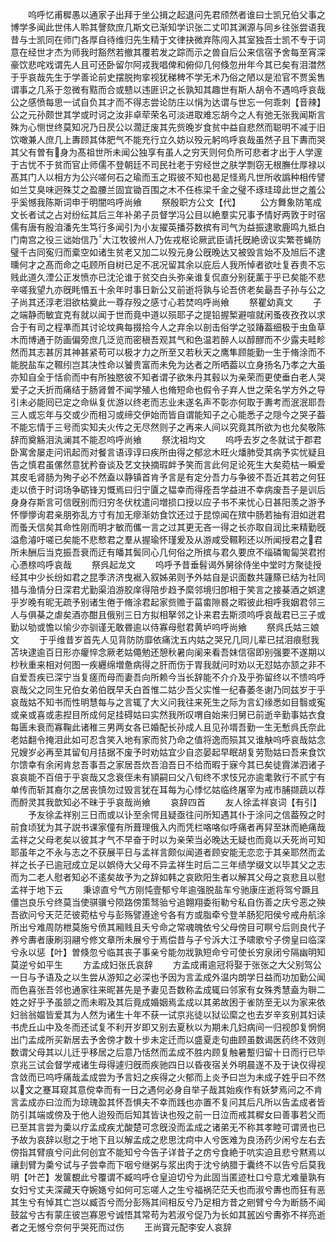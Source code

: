 <!-- { "loadSidebar": true } -->
　　呜呼忆甫穉愚以通家子出拜于坐公揖之起退问先君颀然者谁曰士凯兄伯父事之博学多闻此世伟人聆其謦欬庶几斯文已渐知学识张二丈叩其渊源与同乡往张尝语我昔与士凯同在师门各厚自待维归先生精于文律抉微弃陈闯入其室独吾士凯不专于词意在经世才杰为师我时豁然若撤其覆若发之踪而示之兽自后公来信宿予舍每至宵深豪饮悲咤戏谓先人且可还卧留尔阿戎我唱俾和俯仰几何倏忽卅年今其已矣有泪澘然于乎哀哉先生于学善论前史摆脱拘挛视犹稊稗不学无术乃俗之陋以是涖官不贾奚售谓事之几系于忽微有黠而合或戆以违匪识之长孰知其趣世有斯人胡令不遇呜呼哀哉公之感愤每思一试自负其才而不得志尝论防庄以悁为达谓与世忘一何乖刺【音辣】公之元孙颇世其学或时诃之汝非卓荦荣名可淡进取难忘胡今之人有弛无张我闻斯言殊为心恻世终莫知况乃日昃公以濶迂废其先赀晚岁食贫中益自悲然而聪明不减于旧饮噉兼人庶几上夀顾其体肥气不能充行立久妨以殁元躬呜呼哀哉虽然子且下夀而哭其父有曽有身为髙祖世所未闻公独享有虽人之穷天则何负所可悲者才出于人学邃于古忧不于贫而官止师儒不登朝廷不司民社老于穷经世之肤学剽窃无根膴仕厚禄以髙其门人以相方为公兴嗟何石之瑜而玉之瑕彼不知也曷足怪焉凡世所收譌种相传譬如兰艾臭味迥殊艾之盈腰兰固宜锄百围之木不任栋梁千金之璧不琢珪璋此世之羞公乎奚憾我陈斯词申于明闇呜呼尚飨
　　祭殷职方公文【代】
　　公方舞象防笔成文长者试之占对纷纭其后三年补弟子员督学冯公目以絶羣实兄事予情好两敦于时宿儒有唐有殷洎潘先生笃行多闻引为小友擢英播芬数摈有司气为益振逮歌鹿鸣九抵白门南宫之役三诎始信乃大江牧彼州人乃佐戎枢论厥武臣请托旣絶谤议实繁苍蝇防璧千古同寃归而槖空如诸生贫老又加二以殁元身公旣晚达又被毁言始不及旭后不逮曛何才之髙而命之屯顾所自树已足不冺况留其余以庇后人我所悼者欲吐复吞贵不忘贱此道久湮公正发愤亦已沈沦谁于贫交白头弥亲谁复侃直分别莸薰于乎已矣能不悲辛嗟我望九亦旣眊惽五十余年时事日新公又前逝将孰与论吾侪老矣朂吾子孙与公之子尚其还淳老泪欲枯奠此一尊存殁之感寸心若焚呜呼尚飨
　　祭瞿幼真文
　　子之端静而敏宜克有就以闻于世而竟中道以殒耶子之提铅握椠避喧就闲蚤夜孜孜以求合于有司之程凖而其讨论坟典每掇拾今人之弃余以剖击俗学之驳踳葢细极于虫鱼草木而博通于防画偏旁庶几泛览而密稹吾观其气和色温若醉人以醇醪而不少露夫畦畛然而其志甚厉其神甚紧苟可以极才力之所至又若秋天之鹰隼顾能勤一生于脩涂而不能脱盐车之韅纼岂其决性命以饕贵富而未免为达者之所哂葢以立身扬名乃孝之大虽亦知自全于恬俞而中有所独愍彼不知者谓子欲朱丹其毂以为亲荣而更使垂白老人哭爱子之夭折而痛结于肠肾曽不闻学殖人也脩短命也假令子弃人世之荣名学方外之导引未必能囘已定之命纵复优游以终老而志业未遂名声不彰亦何取于夀考而泯泯耶吾三人或忘年与交或少而相习或缔交伊始而皆自谓能知子之心能悉子之隠今之哭子葢不能忘情于三号而实知夫火传之无尽然则子之再来人间以究竟其所欲为也允矣敬陈辞而奠觞泪汍澜其不能忍呜呼尚飨
　　祭沈祖均文
　　呜呼去岁之冬就试于郡君卧寓舍屡走问讯起而对餐言语谆谆曰疾所由得之郁忿木旺火燔肺受其病予实忧疑且告之慎君虽傫然意犹矜奋谈及艺文抉摘瑕衅予笑而言此何足论死生大矣菀枯一瞬爱其皮毛肾肠为殉子必不然盍以静镇首肯予言是有定分吾力与争彼不吾近其若之何狂走以偾于时词场争砺锋刃慨焉曰归宁匵之韫幸而得痊吾学益进不幸病废吾子是训后身身存斯言可信旣别而归穷冬伏枕遣问増损口授以应子书不来忧心日甚阳羡之游予怀懜懜询君亲朋弥乱方寸有加无瘳渐妨食饮还过于昆惊闻在殡中肠若抽有泪如迸君而蚤夭信矣其命性刚而明才敏而儶一言之过其更无吝一得之长亦取自润比来精勤旣溢愈濬吁嗟已矣能不悲慗君之羣从握瑜怀瑾爰及从游咸受韅靷还以所闻授君之君所未酬后当克振吾衰而迂有皤其鬓同心几何俗之所摈与君久要庶不缁磷匍匐哭君拊心慿榇呜呼哀哉
　　祭呉起龙文
　　呜呼予昔垂髫谒外舅徐侍坐中堂时方聚徒授经其中少长纷如君之昆季济济曳裾入叙姊弟则予外姑自是识面数共籧篨已结为社同猎与渔情分日深君尤勤渠洎游胶庠得陪步趋予縻邻境归卽相于笑言之接棊酒之娯逮乎岁晚有昵无疏予别诸生倦于脩涂君起家赀赡于菑畬隙晷之暇彼此相呼我姻君邻三人与俱棊之虐矣酒亦酣且俄别三日方拟相拏邻之讣来君去斯须呜呼哀哉君已三子或勤以劬或憺以愉少亦驯谨无敢昬逾以侍寡母慰君黄垆呜呼尚飨
　　祭呉氏姑三娘文
　　于乎维昔岁首先人见背防防靡依痛沈五内姑之哭兄几同儿辈已拭泪痕慰我苫块逮逾百日形亦癯悴念厥老姑僶勉还憩秋暑向阑来看吾妺信宿即别强要不遂期以杪秋重来相对何图一疾纒绵増惫病得之肝而伤于胃我就问时劝以无怼姑亦颔之非不自爱吾疾已深宁当复瘥而母而妻吾向所赖今当长辞能不介介及乎弥留终以不愦呜呼哀哉父之同生兄伯女弟伯旣早夭白首惟二姑少吾父实惟一纪春萎冬谢乃同兹岁于乎哀哉姑不知书而性明慧每与之言辄了大义问我往来死生之际为言幻缘悉如目翳或寃或亲或喜或恚揑目所成何足挂碍姑曰实然我所叹喟自始来归舅已前逝辛勤事姑衣食每匮未衰而寡鞠此诸稚三男两女各已婚配长孙成人且见孙壻吾勤一生无慙呉氏奈此老姑翻令掩泪此如可忍含笑入地有家而贫乃命之值将逸而殒其又谁觖呜呼哀哉姑念兄嫂岁必再至其留旬月拮据不废予时劝姑宜少自恣晏起早眠胡复劳勚姑曰吾来食饮尔馈幸有余闲肯怠吾事吾之家居吾炊吾洎吾日不给而暇于寐今其已矣徒霣涕泗诸子哀哀能不百倍于乎哀哉又念衰侄未有頴嗣曰父八旬终不求忮兄亦逾耄敦行不贰宁有单传而斩其裔尔之居丧慎勿过毁言犹在耳每为心悸忆姑临终屠宰为戒市脯撷蔬以荐而酹灵其我歆知必不昧于乎哀哉尚飨
　　哀辞四首
　　友人徐孟祥哀词【有引】
　　予友徐孟祥别三日而或以讣至余愕且疑亟往问所知遇其仆于涂问之信葢殁之时前食顷犹为其子説书课家僮有所葺理俄入内而凭栏咯咯似呼痛者再舁至牀而絶痛哉孟祥之父母老矣以彼其才气不早奋于时以为亲荣当必晚达无疑也而竟以夭死尚可知耶虽年之不永与志之不获展平日与孟祥言颇似闻道者顾安能无恋恋于其亲耶然而孟祥之长子已逾冠成立足以娯侍大父母不异孟祥生时后二三年绩学缀文以毕其父之志而为二老人慰者知必不逺矣故予为之辞如韩之哀欧阳生者以解其父母之哀悲且以慰孟祥于地下云
　　秉谅直兮气方刚忳壹郁兮年逾强脱盐车兮驰康庄逝将驾兮蹶且僵岂良乐兮终莫当使骐骥兮陨路傍策驽骀兮追翺翔委衔勒兮私自伤善之庆兮恶之殃吾欲问兮天茫茫彼菀枯兮与彭殇譬遵途兮各有方或脂牵兮登羊肠犯阳侯兮戒舟航涂所出兮难周防枻莫施兮偾其厢贱且夭兮命之常魂魄依兮父母傍目可瞑兮后则良代子养兮夀者康刷羽翮兮修文章所未展兮于焉偿昔与子兮泝大江予啸歌兮子傍皇曰临深兮永以惩【叶】曽倏忽兮临其丧子事亲兮能勿戕孰短命兮可使长穷泉闭兮隔幽明知莫逆兮如平生
　　方孟成妇张氏哀辞
　　方孟成甫逾冠将娶于张张之大父别驾公一日与予语及之以生尝从游知之必深也予因为言孟成外温内朗学日益而功加勤公闻而色喜张吾邻也通家往来昵甚先是予妻见吾数称孟成辄曰邻家有女殊秀慧盍为聨二姓之好乎予虽颔之而未暇及其后竟成婚姻焉孟成以其弟故困于雀防至无以为家来依妇翁翁媪皆爱其为人然为诸生十年不获一试京兆徒以狱讼縻之也去岁辛亥别其妇读书虎丘山中及冬而还试复不利开岁即又别去夏秋以为期未几妇病间一归视卽复惘惘出门孟成所买新居去予舍傍才数十步未定迁而以盛夏走句曲顾虽数谒医药终不效则数谓父母其以儿迁乎移居之后意乃恬然而孟成不胜内顾复触暑蹔归留十日而行已毕京兆三试会督学戒诸生母得遽归旣而疾驰四日以昏夜宿关外明晨遂不及于诀仅得视含敛而已呜呼痛哉孟成尝为予言妇之疾得之火郁而上炎予曰岂为未成子姓乎曰不然以文之蹇耳窥其意傥幸而有一日之遇何必身自举子哉其始疾作有妖梦焉问之不肯言孟成亦曰泣而为琼瑰盈其怀吾惧夫不幸而践也亦置不复问其后凡所以告孟成者皆防引其端或傍及于他人迨殁而后知其皆诀也殁之前一日泣而戒其穉女曰善事若父而已至其言尝为羮以疗孟成疾尤酸楚可念旣没而孟成之诸弟无不称其孝睦可谓贤也已予故为哀辞以慰之于地下且以解孟成之悲思沈疴中人兮医难为良汤药少闲兮左右去傍指其臂痕兮问此何创宜不能知兮今告子详昔子之疠兮食絶于吭实迫且悲兮黙焉以禳刲臂为羮兮试与子尝幸而下咽兮继粥与浆出肉于沈兮纳腊于囊终不以告兮后莫我明【叶芒】发箧覩此兮覆谓不臧呜呼仓皇迫切兮为此固当匿迹杜口兮意尤难量孰有女妇兮丈夫深藏天夺婉嫕兮如何可忘嗟人之生兮福祸茫茫夭也而淑兮夀也而狂有恶其生兮有悼其亡岂以臧否兮而分彭殇其间相反兮乃足相方昔之剜臂兮今为断肠不闻鼓盆兮古有蒙庄彼岂寡恩兮诚悟其常苟为若淑兮促乃为长如其嚚凶兮夀弥不祥亮逝者之无憾兮奈何乎哭死而过伤
　　王尚寳元配李安人哀辞

